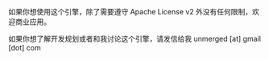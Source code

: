 如果你想使用这个引擎，除了需要遵守 Apache License v2 外没有任何限制，欢迎商业应用。

如果你想了解开发规划或者和我讨论这个引擎，请发信给我 unmerged [at] gmail [dot] com
